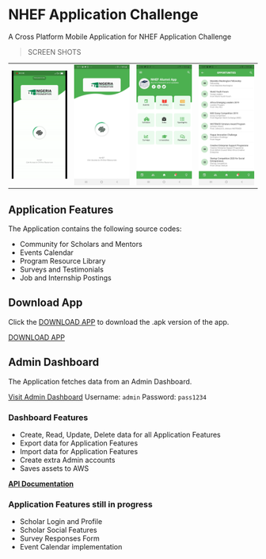 # NHEF Application Challenge

A Cross Platform Mobile Application for NHEF Application Challenge

>SCREEN SHOTS

<div style="text-align: center"><table><tr>
  <td style="text-align: center">
  <img src="./screenshots/NHEF App Demo.gif" width="200"/>
</td>
  <td style="text-align: center">
  <img src="./screenshots/splash.jpg" width="200"/>
</td>
<td style="text-align: center">
<img src="./screenshots/home.jpg" width="200"/>
</td>
  <td style="text-align: center">
<img src="./screenshots/list2.jpg" width="200"/>
</td>
</tr></table></div>


## Application Features

The Application contains the following source codes:

- Community for Scholars and Mentors
- Events Calendar
- Program Resource Library
- Surveys and Testimonials
- Job and Internship Postings

## Download App

Click the [DOWNLOAD APP](https://github.com/Timtech4u/nhef-app-challenge/blob/master/NHEF%20app.apk) to download the .apk version of the app.

[DOWNLOAD APP](https://github.com/Timtech4u/nhef-app-challenge/blob/master/NHEF%20app.apk)


## Admin Dashboard
 
The Application fetches data from an Admin Dashboard.
 
[Visit Admin Dashboard](https://nhef.herokuapp.com)
Username: `admin`
Password: `pass1234`

  ### Dashboard Features
  - Create, Read, Update, Delete data for all Application Features
  - Export data for Application Features
  - Import data for Application Features
  - Create extra Admin accounts
  - Saves assets to AWS

**[API Documentation](https://nhef.herokuapp.com/api/docs/)**


### Application Features still in progress
-  Scholar Login and Profile
-  Scholar Social Features 
-  Survey Responses Form
-  Event Calendar implementation

